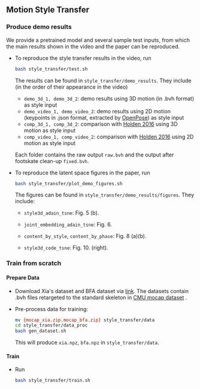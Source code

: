 ## Motion Style Transfer

### Produce demo results

We provide a pretrained model and several sample test inputs, from which the main results shown in the video and the paper can be reproduced. 

+ To reproduce the style transfer results in the video, run

  ```bash
  bash style_transfer/test.sh
  ```

  The results can be found in `style_transfer/demo_results`. They include (in the order of their appearance in the video)
  
  + `demo_3d_1, demo_3d_2`: demo results using 3D motion (in .bvh format) as style input
  + `demo_video_1, demo_video_2`: demo results using 2D motion (keypoints in .json format, extracted by [OpenPose](https://github.com/CMU-Perceptual-Computing-Lab/openpose)) as style input
  + `comp_3d_1, comp_3d_2`: comparison with [Holden 2016](http://theorangeduck.com/page/deep-learning-framework-character-motion-synthesis-and-editing) using 3D motion as style input
  + `comp_video_1, comp_video_2`: comparison with [Holden 2016](http://theorangeduck.com/page/deep-learning-framework-character-motion-synthesis-and-editing) using 2D motion as style input
  
  Each folder contains the raw output `raw.bvh` and the output after footskate clean-up `fixed.bvh`.
  
+ To reproduce the latent space figures in the paper, run

  ```bash
  bash style_transfer/plot_demo_figures.sh
  ```

  The figures can be found in `style_transfer/demo_results/figures`. They include:

  + `style3d_adain_tsne`: Fig. 5 (b).

  + `joint_embedding_adain_tsne`: Fig. 6.

  + `content_by_style`, `content_by_phase`: Fig. 8 (a)(b).

  + `style3d_code_tsne`: Fig. 10. (right).

    

### Train from scratch

#### Prepare Data

+ Download Xia's dataset and BFA dataset via [link](http://theorangeduck.com/page/deep-learning-framework-character-motion-synthesis-and-editing). The datasets contain .bvh files retargeted to the standard skeleton in [CMU mocap dataset](http://mocap.cs.cmu.edu/) . 

+ Pre-process data for training:

  ```bash
  mv {mocap_xia.zip,mocap_bfa.zip} style_transfer/data
  cd style_transfer/data_proc
  bash gen_dataset.sh
  ```

  This will produce `xia.npz`, `bfa.npz` in `style_transfer/data`.

#### Train

- Run

  ```bash
  bash style_transfer/train.sh
  ```

  
